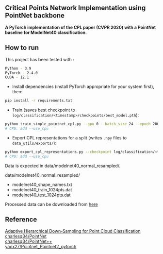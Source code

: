 ## Critical Points Network Implementation using PointNet backbone

**A PyTorch implementation of the CPL paper (CVPR 2020) with a PointNet baseline for ModelNet40 classification.**

## How to run
This project has been tested with :
```bash
Python - 3.9
PyTorch - 2.4.0
CUDA - 12.1
```
- Install dependencies (install PyTorch appropriate for your system first), then:
```bash
pip install -r requirements.txt
```

- Train (saves best checkpoint to `log/classification/<timestamp>/checkpoints/best_model.pth`):
```bash
python train_simple_pointnet_cpl.py --gpu 0 --batch_size 24 --epoch 200 --num_point 1024 --num_category 40
# CPU: add --use_cpu
```

- Export CPL representations for a split (writes `.npy` files to `data_utils/exports/`):
```bash
python export_cpl_representations.py --checkpoint log/classification/<timestamp>/checkpoints/best_model.pth --split test --num_point 1024 --num_category 40 --out_dir data_utils/exports
# CPU: add --use_cpu
```

Data is expected in data/modelnet40_normal_resampled/.

data/modelnet40_normal_resampled/
  - modelnet40_shape_names.txt
  - modelnet40_train_1024pts.dat
  - modelnet40_test_1024pts.dat

Processed data can be downloaded from [here](https://github.com/yanx27/Pointnet_Pointnet2_pytorch)

## Reference
[Adaptive Hierarchical Down-Sampling for Point Cloud Classification](https://openaccess.thecvf.com/content_CVPR_2020/papers/Nezhadarya_Adaptive_Hierarchical_Down-Sampling_for_Point_Cloud_Classification_CVPR_2020_paper.pdf) <br>
[charlesq34/PointNet](https://github.com/charlesq34/pointnet) <br>
[charlesq34/PointNet++](https://github.com/charlesq34/pointnet2)<br>
[yanx27/Pointnet_Pointnet2_pytorch](https://github.com/yanx27/Pointnet_Pointnet2_pytorch)
